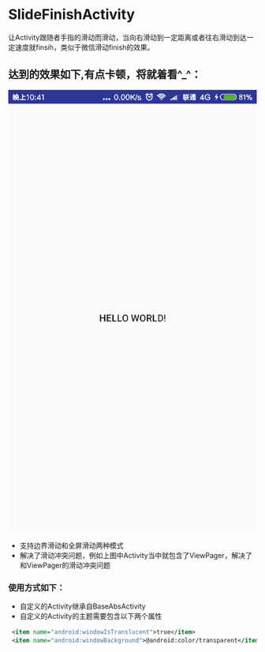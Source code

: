 # SlideFinishActivity
让Activity跟随者手指的滑动而滑动，当向右滑动到一定距离或者往右滑动到达一定速度就finsih，类似于微信滑动finish的效果。

## 达到的效果如下,有点卡顿，将就着看^_^：
![演示动图](https://github.com/EasyLiu-Ly/SlideFinishActivity/blob/master/SlideFinishActivity.gif)

* 支持边界滑动和全屏滑动两种模式
* 解决了滑动冲突问题，例如上图中Activity当中就包含了ViewPager，解决了和ViewPager的滑动冲突问题

### 使用方式如下：
* 自定义的Activity继承自BaseAbsActivity
* 自定义的Activity的主题需要包含以下两个属性
``` xml
 <item name="android:windowIsTranslucent">true</item>
 <item name="android:windowBackground">@android:color/transparent</item>
```
